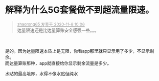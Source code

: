 # 解释为什么5G套餐做不到超流量限速。


<div class="quote"><blockquote><font size="2"><a href="https://www.hostloc.com/forum.php?mod=redirect&amp;goto=findpost&amp;pid=9410521&amp;ptid=763119" target="_blank"><font color="#999999">zhaorong65 发表于 2020-11-6 10:06</font></a></font><br />
达量限速还是比达量算账安全感强一些。。。</blockquote></div><br />
<br />
是的。因为达量限速本质上是无限，你看app那里就只显示用了多少，不显示剩余。<br />
而达量算账那种，app就直接给你显示剩余流量是多少。

水贴的最高境界，水得不像水贴但纯水

